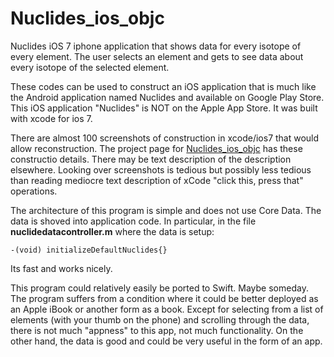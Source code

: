 # Nuclides_ios_objc

Nuclides iOS 7 iphone application that shows data for every isotope of every element.  The user selects an element and gets to see data about every isotope of the selected element.  

These codes can be used to construct an iOS application that is much like the Android application named Nuclides and available on Google Play Store.  This iOS application "Nuclides" is NOT on the Apple App Store.  It was built with xcode for ios 7.  

There are almost 100 screenshots of construction in xcode/ios7 that would allow reconstruction.  The project page for [Nuclides_ios_objc](http://botanyhelp.github.io/Nuclides_ios_objc) has these constructio details.  There may be text description of the description elsewhere.  Looking over screenshots is tedious but possibly less tedious than reading mediocre text description of xCode "click this, press that" operations. 

The architecture of this program is simple and does not use Core Data.  The data is shoved into application code.  In particular, in the file **nuclidedatacontroller.m** where the data is setup:

```
-(void) initializeDefaultNuclides{}  
```

Its fast and works nicely.  

This program could relatively easily be ported to Swift.  Maybe someday.  The program suffers from a condition where it could be better deployed as an Apple iBook or another form as a book.  Except for selecting from a list of elements (with your thumb on the phone) and scrolling through the data, there is not much "appness" to this app, not much functionality.  On the other hand, the data is good and could be very useful in the form of an app. 

